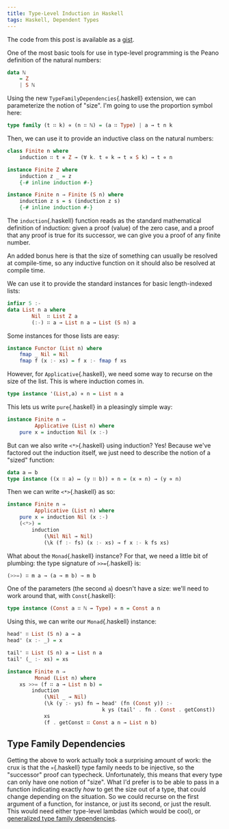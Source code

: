 ```yaml
---
title: Type-Level Induction in Haskell
tags: Haskell, Dependent Types
---
```


The code from this post is available as a
[gist](https://gist.github.com/oisdk/23c430b807c788dd43dc4d986c5fdfdd).

One of the most basic tools for use in type-level programming is the Peano definition of the natural numbers:

```haskell
data ℕ
    = Z
    | S ℕ
```

Using the new `TypeFamilyDependencies`{.haskell} extension, we can parameterize the notion of "size". I'm going to use the proportion symbol here:

```haskell
type family (t ∷ k) ∝ (n ∷ ℕ) = (a ∷ Type) | a → t n k
```

Then, we can use it to provide an inductive class on the natural numbers:

```haskell
class Finite n where
    induction ∷ t ∝ Z → (∀ k. t ∝ k → t ∝ S k) → t ∝ n

instance Finite Z where
    induction z _ = z
    {-# inline induction #-}

instance Finite n ⇒ Finite (S n) where
    induction z s = s (induction z s)
    {-# inline induction #-}
```

The `induction`{.haskell} function reads as the standard mathematical definition of induction: given a proof (value) of the zero case, and a proof that any proof is true for its successor, we can give you a proof of any finite number.

An added bonus here is that the size of something can usually be resolved at compile-time, so any inductive function on it should also be resolved at compile time.

We can use it to provide the standard instances for basic length-indexed lists:

```haskell
infixr 5 :-
data List n a where
        Nil  ∷ List Z a
        (:-) ∷ a → List n a → List (S n) a
```

Some instances for those lists are easy:

```haskell
instance Functor (List n) where
    fmap _ Nil = Nil
    fmap f (x :- xs) = f x :- fmap f xs
```

However, for `Applicative`{.haskell}, we need some way to recurse on the size of the list. This is where induction comes in.

```haskell
type instance '(List,a) ∝ n = List n a
```

This lets us write `pure`{.haskell} in a pleasingly simple way:

```haskell
instance Finite n ⇒
         Applicative (List n) where
    pure x = induction Nil (x :-)
```

But can we also write `<*>`{.haskell} using induction? Yes! Because we've factored out the induction itself, we just need to describe the notion of a "sized" function:

```haskell
data a ↦ b
type instance ((x ∷ a) ↦ (y ∷ b)) ∝ n = (x ∝ n) → (y ∝ n)
```

Then we can write `<*>`{.haskell} as so:

```haskell
instance Finite n ⇒
         Applicative (List n) where
    pure x = induction Nil (x :-)
    (<*>) =
        induction
            (\Nil Nil → Nil)
            (\k (f :- fs) (x :- xs) → f x :- k fs xs)
```

What about the `Monad`{.haskell} instance? For that, we need a little bit of plumbing: the type signature of `>>=`{.haskell} is:

```haskell
(>>=) ∷ m a → (a → m b) → m b
```

One of the parameters (the second `a`) doesn't have a size: we'll need to work around that, with `Const`{.haskell}:

```haskell
type instance (Const a ∷ ℕ → Type) ∝ n = Const a n
```

Using this, we can write our `Monad`{.haskell} instance:

```haskell
head' ∷ List (S n) a → a
head' (x :- _) = x

tail' ∷ List (S n) a → List n a
tail' (_ :- xs) = xs

instance Finite n ⇒
         Monad (List n) where
    xs >>= (f ∷ a → List n b) =
        induction
            (\Nil _ → Nil)
            (\k (y :- ys) fn → head' (fn (Const y)) :-
                               k ys (tail' . fn . Const . getConst))
            xs
            (f . getConst ∷ Const a n → List n b)
```

## Type Family Dependencies

Getting the above to work actually took a surprising amount of work: the crux is that the `∝`{.haskell} type family needs to be injective, so the "successor" proof can typecheck. Unfortunately, this means that every type can only have one notion of "size". What I'd prefer is to be able to pass in a function indicating exactly *how* to get the size out of a type, that could change depending on the situation. So we could recurse on the first argument of a function, for instance, or just its second, or just the result. This would need either type-level lambdas (which would be cool), or [generalized type family dependencies](https://ghc.haskell.org/trac/ghc/ticket/10832).

